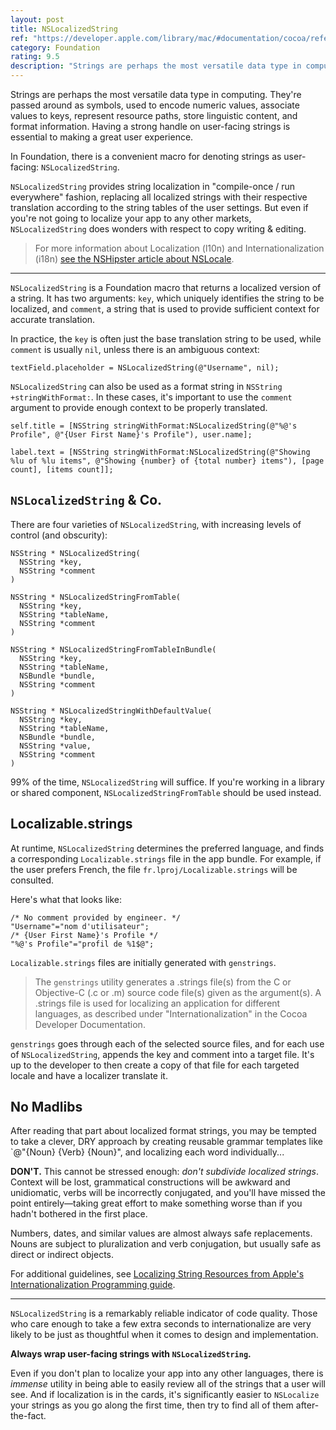 ```yaml
---
layout: post
title: NSLocalizedString
ref: "https://developer.apple.com/library/mac/#documentation/cocoa/reference/foundation/miscellaneous/foundation_functions/reference/reference.html"
category: Foundation
rating: 9.5
description: "Strings are perhaps the most versatile data type in computing. They're passed around as symbols, used to encode numeric values, associate values to keys, represent resource paths, store linguistic content, and format information. Having a strong handle on user-facing strings is essential to making a great user experience."
---
```


Strings are perhaps the most versatile data type in computing. They're passed around as symbols, used to encode numeric values, associate values to keys, represent resource paths, store linguistic content, and format information. Having a strong handle on user-facing strings is essential to making a great user experience.

In Foundation, there is a convenient macro for denoting strings as user-facing: `NSLocalizedString`.

`NSLocalizedString` provides string localization in "compile-once / run everywhere" fashion, replacing all localized strings with their respective translation according to the string tables of the user settings. But even if you're not going to localize your app to any other markets, `NSLocalizedString` does wonders with respect to copy writing & editing.

> For more information about Localization (l10n) and Internationalization (i18n) [see the NSHipster article about NSLocale](http://nshipster.com/nslocale/).

---

`NSLocalizedString` is a Foundation macro that returns a localized version of a string. It has two arguments: `key`, which uniquely identifies the string to be localized, and `comment`, a string that is used to provide sufficient context for accurate translation.

In practice, the `key` is often just the base translation string to be used, while `comment` is usually `nil`, unless there is an ambiguous context:

~~~{objective-c}
textField.placeholder = NSLocalizedString(@"Username", nil);
~~~

`NSLocalizedString` can also be used as a format string in `NSString +stringWithFormat:`. In these cases, it's important to use the `comment` argument to provide enough context to be properly translated.

~~~{objective-c}
self.title = [NSString stringWithFormat:NSLocalizedString(@"%@'s Profile", @"{User First Name}'s Profile"), user.name];
~~~

~~~{objective-c}
label.text = [NSString stringWithFormat:NSLocalizedString(@"Showing %lu of %lu items", @"Showing {number} of {total number} items"), [page count], [items count]];
~~~

## `NSLocalizedString` & Co.

There are four varieties of `NSLocalizedString`, with increasing levels of control (and obscurity):

~~~{objective-c}
NSString * NSLocalizedString(
  NSString *key,
  NSString *comment
)
~~~

~~~{objective-c}
NSString * NSLocalizedStringFromTable(
  NSString *key,
  NSString *tableName,
  NSString *comment
)
~~~

~~~{objective-c}
NSString * NSLocalizedStringFromTableInBundle(
  NSString *key,
  NSString *tableName,
  NSBundle *bundle,
  NSString *comment
)
~~~

~~~{objective-c}
NSString * NSLocalizedStringWithDefaultValue(
  NSString *key,
  NSString *tableName,
  NSBundle *bundle,
  NSString *value,
  NSString *comment
)
~~~

99% of the time, `NSLocalizedString` will suffice. If you're working in a library or shared component, `NSLocalizedStringFromTable` should be used instead.

## Localizable.strings

At runtime, `NSLocalizedString` determines the preferred language, and finds a corresponding `Localizable.strings` file in the app bundle. For example, if the user prefers French, the file `fr.lproj/Localizable.strings` will be consulted.

Here's what that looks like:

~~~
/* No comment provided by engineer. */
"Username"="nom d'utilisateur";
/* {User First Name}'s Profile */
"%@'s Profile"="profil de %1$@";
~~~

`Localizable.strings` files are initially generated with `genstrings`.

>  The `genstrings` utility generates a .strings file(s) from the C or Objective-C (.c or .m) source code file(s) given as the argument(s).  A .strings file is used for localizing an application for different languages, as described under "Internationalization" in the Cocoa Developer Documentation.

`genstrings` goes through each of the selected source files, and for each use of `NSLocalizedString`, appends the key and comment into a target file. It's up to the developer to then create a copy of that file for each targeted locale and have a localizer translate it.

## No Madlibs

After reading that part about localized format strings, you may be tempted to take a clever, DRY approach by creating reusable grammar templates like `@"{Noun} {Verb} {Noun}", and localizing each word individually...

**DON'T.** This cannot be stressed enough: _don't subdivide localized strings_. Context will be lost, grammatical constructions will be awkward and unidiomatic, verbs will be incorrectly conjugated, and you'll have missed the point entirely—taking great effort to make something worse than if you hadn't bothered in the first place.

Numbers, dates, and similar values are almost always safe replacements. Nouns are subject to pluralization and verb conjugation, but usually safe as direct or indirect objects.

For additional guidelines, see [Localizing String Resources from Apple's Internationalization Programming guide](https://developer.apple.com/library/mac/#documentation/MacOSX/Conceptual/BPInternational/Articles/StringsFiles.html#//apple_ref/doc/uid/20000005).

---

`NSLocalizedString` is a remarkably reliable indicator of code quality. Those who care enough to take a few extra seconds to internationalize are very likely to be just as thoughtful when it comes to design and implementation.

**Always wrap user-facing strings with `NSLocalizedString`.**

Even if you don't plan to localize your app into any other languages, there is _immense_ utility in being able to easily review all of the strings that a user will see. And if localization is in the cards, it's significantly easier to `NSLocalize` your strings as you go along the first time, then try to find all of them after-the-fact.
